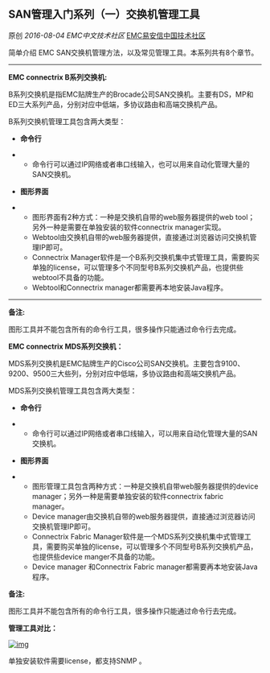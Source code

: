 ## SAN管理入门系列（一）交换机管理工具

原创 *2016-08-04* *EMC中文技术社区* [EMC易安信中国技术社区](https://mp.weixin.qq.com/s?__biz=MjM5NjY0NzAwMg==&mid=2651771295&idx=3&sn=2ca4e7fde9125b32722ba20119ef2832&scene=21##)

简单介绍 EMC SAN交换机管理方法，以及常见管理工具。本系列共有8个章节。

****

**EMC connectrix B系列交换机:**

B系列交换机是指EMC贴牌生产的Brocade公司SAN交换机。主要有DS，MP和ED三大系列产品，分别对应中低端，多协议路由和高端交换机产品。

B系列交换机管理工具包含两大类型：

- **命令行**

- - 命令行可以通过IP网络或者串口线输入，也可以用来自动化管理大量的SAN交换机。

- **图形界面**

- - 图形界面有2种方式：一种是交换机自带的web服务器提供的web tool；另外一种是需要在单独安装的软件connectrix manager实现。
  - Webtool由交换机自带的web服务器提供，直接通过浏览器访问交换机管理IP即可。
  - Connectrix Manager软件是一个B系列交换机集中式管理工具，需要购买单独的license，可以管理多个不同型号B系列交换机产品，也提供些webtool不具备的功能。
  - Webtool和Connectrix manager都需要再本地安装Java程序。

****

**备注:**

​    图形工具并不能包含所有的命令行工具，很多操作只能通过命令行去完成。

**EMC connectrix MDS系列交换机：**

MDS系列交换机是EMC贴牌生产的Cisco公司SAN交换机。主要包含9100、9200、9500三大些列，分别对应中低端，多协议路由和高端交换机产品。

MDS系列交换机管理工具包含两大类型：

- **命令行**

- - 命令行可以通过IP网络或者串口线输入，可以用来自动化管理大量的SAN交换机。

- **图形界面**

- - 图形管理工具包含两种方式：一种是交换机自带web服务器提供的device manager；另外一种是需要单独安装的软件connectrix fabric manager。
  - Device manager由交换机自带的web服务器提供，直接通过浏览器访问交换机管理IP即可。
  - Connectrix Fabric Manager软件是一个MDS系列交换机集中式管理工具，需要购买单独的license，可以管理多个不同型号B系列交换机产品，也提供些device manger不具备的功能。
  - Device manager 和Connectrix Fabric manager都需要再本地安装Java程序。

**备注:**

图形工具并不能包含所有的命令行工具，很多操作只能通过命令行去完成。

 

**管理工具对比：**

 

[![img](http://mmbiz.qpic.cn/mmbiz/TztEwAzAQIU5GkxZ1qicboVPXqc3yLo0sDL4B4upshPyGHBfaJamxrAoyAbFScpMfpRaMuKAMFe0bMxDpAhJ7pg/640?wx_fmt=jpeg&tp=webp&wxfrom=5&wx_lazy=1)]()

单独安装软件需要license，都支持SNMP 。